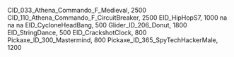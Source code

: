 CID_033_Athena_Commando_F_Medieval, 2500
CID_110_Athena_Commando_F_CircuitBreaker, 2500
EID_HipHopS7, 1000
na
na
na
EID_CycloneHeadBang, 500
Glider_ID_206_Donut, 1800
EID_StringDance, 500
EID_CrackshotClock, 800
Pickaxe_ID_300_Mastermind, 800
Pickaxe_ID_365_SpyTechHackerMale, 1200
